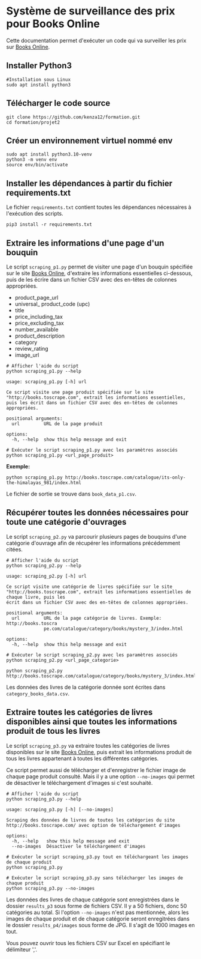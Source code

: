 # Système de surveillance des prix pour Books Online

Cette documentation permet d'exécuter un code qui va surveiller les prix sur [Books Online](http://books.toscrape.com/).

## Installer Python3

```code
#Installation sous Linux
sudo apt install python3
```

## Télécharger le code source

```code
git clone https://github.com/kenza12/formation.git
cd formation/projet2
```

## Créer un environnement virtuel nommé env

```code
sudo apt install python3.10-venv
python3 -m venv env
source env/bin/activate
```

## Installer les dépendances à partir du fichier requirements.txt

Le fichier `requirements.txt` contient toutes les dépendances nécessaires à l'exécution des scripts.

```code
pip3 install -r requirements.txt
```

## Extraire les informations d'une page d'un bouquin

Le script `scraping_p1.py` permet de visiter une page d'un bouquin spécifiée sur le site [Books Online](http://books.toscrape.com/), d'extraire les informations essentielles ci-dessous, puis de les écrire dans un fichier CSV avec des en-têtes de colonnes appropriées.

- product_page_url
- universal_ product_code (upc)
- title
- price_including_tax
- price_excluding_tax
- number_available
- product_description
- category
- review_rating
- image_url

```code
# Afficher l'aide du script
python scraping_p1.py --help
```

```text
usage: scraping_p1.py [-h] url

Ce script visite une page produit spécifiée sur le site "http://books.toscrape.com", extrait les informations essentielles, puis les écrit dans un fichier CSV avec des en-têtes de colonnes appropriées.

positional arguments:
  url         URL de la page produit

options:
  -h, --help  show this help message and exit
```

```code
# Exécuter le script scraping_p1.py avec les paramètres associés
python scraping_p1.py <url_page_produit>
```

**Exemple:**

```code
python scraping_p1.py http://books.toscrape.com/catalogue/its-only-the-himalayas_981/index.html
```

Le fichier de sortie se trouve dans `book_data_p1.csv`.

## Récupérer toutes les données nécessaires pour toute une catégorie d'ouvrages

Le script `scraping_p2.py` va parcourir plusieurs pages de bouquins d'une catégorie d'ouvrage afin de récupérer les informations précédemment citées.

```code
# Afficher l'aide du script
python scraping_p2.py --help
```

```text
usage: scraping_p2.py [-h] url

Ce script visite une catégorie de livres spécifiée sur le site
"http://books.toscrape.com", extrait les informations essentielles de chaque livre, puis les
écrit dans un fichier CSV avec des en-têtes de colonnes appropriées.

positional arguments:
  url         URL de la page catégorie de livres. Exemple: http://books.toscra
              pe.com/catalogue/category/books/mystery_3/index.html

options:
  -h, --help  show this help message and exit
```

```code
# Exécuter le script scraping_p2.py avec les paramètres associés
python scraping_p2.py <url_page_categorie>
```

```code
python scraping_p2.py http://books.toscrape.com/catalogue/category/books/mystery_3/index.html
```

Les données des livres de la catégorie donnée sont écrites dans `category_books_data.csv`.

## Extraire toutes les catégories de livres disponibles ainsi que toutes les informations produit de tous les livres

Le script `scraping_p3.py` va extraire toutes les catégories de livres disponibles sur le site [Books Online](http://books.toscrape.com/), puis extrait les informations produit de tous les livres appartenant à toutes les différentes catégories.

Ce script permet aussi de télécharger et d'enregistrer le fichier image de chaque page produit consulté. Mais il y a une option `--no-images` qui permet de désactiver le téléchargement d'images si c'est souhaité.

```code
# Afficher l'aide du script
python scraping_p3.py --help
```

```text
usage: scraping_p3.py [-h] [--no-images]

Scraping des données de livres de toutes les catégories du site
http://books.toscrape.com/ avec option de téléchargement d'images

options:
  -h, --help   show this help message and exit
  --no-images  Désactiver le téléchargement d'images
```

```code
# Exécuter le script scraping_p3.py tout en téléchargeant les images de chaque produit
python scraping_p3.py

# Exécuter le script scraping_p3.py sans télécharger les images de chaque produit
python scraping_p3.py --no-images
```

Les données des livres de chaque catégorie sont enregistrées dans le dossier `results_p3` sous forme de fichiers CSV. Il y a 50 fichiers, donc 50 catégories au total.
Si l'option `--no-images` n'est pas mentionnée, alors les images de chaque produit et de chaque catégorie seront enregitrées dans le dossier `results_p4/images` sous forme de JPG. Il s'agit de 1000 images en tout.

Vous pouvez ouvrir tous les fichiers CSV sur Excel en spécifiant le délimiteur ','.
